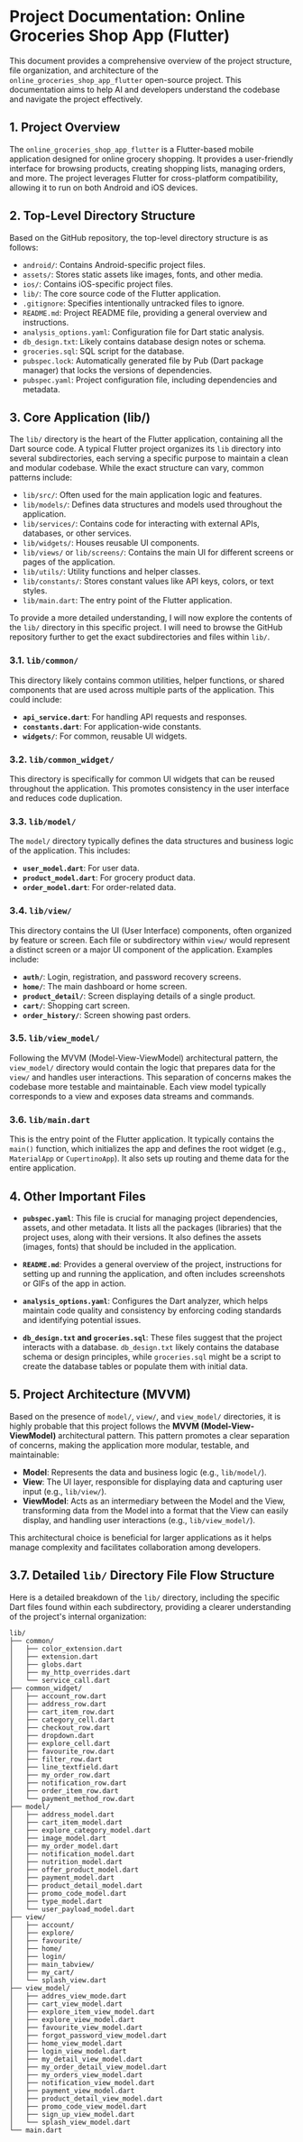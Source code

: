 
# Project Documentation: Online Groceries Shop App (Flutter)

This document provides a comprehensive overview of the project structure, file organization, and architecture of the `online_groceries_shop_app_flutter` open-source project. This documentation aims to help AI and developers understand the codebase and navigate the project effectively.

## 1. Project Overview

The `online_groceries_shop_app_flutter` is a Flutter-based mobile application designed for online grocery shopping. It provides a user-friendly interface for browsing products, creating shopping lists, managing orders, and more. The project leverages Flutter for cross-platform compatibility, allowing it to run on both Android and iOS devices.

## 2. Top-Level Directory Structure

Based on the GitHub repository, the top-level directory structure is as follows:

- `android/`: Contains Android-specific project files.
- `assets/`: Stores static assets like images, fonts, and other media.
- `ios/`: Contains iOS-specific project files.
- `lib/`: The core source code of the Flutter application.
- `.gitignore`: Specifies intentionally untracked files to ignore.
- `README.md`: Project README file, providing a general overview and instructions.
- `analysis_options.yaml`: Configuration file for Dart static analysis.
- `db_design.txt`: Likely contains database design notes or schema.
- `groceries.sql`: SQL script for the database.
- `pubspec.lock`: Automatically generated file by Pub (Dart package manager) that locks the versions of dependencies.
- `pubspec.yaml`: Project configuration file, including dependencies and metadata.



## 3. Core Application (lib/)

The `lib/` directory is the heart of the Flutter application, containing all the Dart source code. A typical Flutter project organizes its `lib` directory into several subdirectories, each serving a specific purpose to maintain a clean and modular codebase. While the exact structure can vary, common patterns include:

- `lib/src/`: Often used for the main application logic and features.
- `lib/models/`: Defines data structures and models used throughout the application.
- `lib/services/`: Contains code for interacting with external APIs, databases, or other services.
- `lib/widgets/`: Houses reusable UI components.
- `lib/views/` or `lib/screens/`: Contains the main UI for different screens or pages of the application.
- `lib/utils/`: Utility functions and helper classes.
- `lib/constants/`: Stores constant values like API keys, colors, or text styles.
- `lib/main.dart`: The entry point of the Flutter application.

To provide a more detailed understanding, I will now explore the contents of the `lib/` directory in this specific project. I will need to browse the GitHub repository further to get the exact subdirectories and files within `lib/`.



### 3.1. `lib/common/`

This directory likely contains common utilities, helper functions, or shared components that are used across multiple parts of the application. This could include:

- **`api_service.dart`**: For handling API requests and responses.
- **`constants.dart`**: For application-wide constants.
- **`widgets/`**: For common, reusable UI widgets.

### 3.2. `lib/common_widget/`

This directory is specifically for common UI widgets that can be reused throughout the application. This promotes consistency in the user interface and reduces code duplication.

### 3.3. `lib/model/`

The `model/` directory typically defines the data structures and business logic of the application. This includes:

- **`user_model.dart`**: For user data.
- **`product_model.dart`**: For grocery product data.
- **`order_model.dart`**: For order-related data.

### 3.4. `lib/view/`

This directory contains the UI (User Interface) components, often organized by feature or screen. Each file or subdirectory within `view/` would represent a distinct screen or a major UI component of the application. Examples include:

- **`auth/`**: Login, registration, and password recovery screens.
- **`home/`**: The main dashboard or home screen.
- **`product_detail/`**: Screen displaying details of a single product.
- **`cart/`**: Shopping cart screen.
- **`order_history/`**: Screen showing past orders.

### 3.5. `lib/view_model/`

Following the MVVM (Model-View-ViewModel) architectural pattern, the `view_model/` directory would contain the logic that prepares data for the `view/` and handles user interactions. This separation of concerns makes the codebase more testable and maintainable. Each view model typically corresponds to a view and exposes data streams and commands.

### 3.6. `lib/main.dart`

This is the entry point of the Flutter application. It typically contains the `main()` function, which initializes the app and defines the root widget (e.g., `MaterialApp` or `CupertinoApp`). It also sets up routing and theme data for the entire application.

## 4. Other Important Files

- **`pubspec.yaml`**: This file is crucial for managing project dependencies, assets, and other metadata. It lists all the packages (libraries) that the project uses, along with their versions. It also defines the assets (images, fonts) that should be included in the application.

- **`README.md`**: Provides a general overview of the project, instructions for setting up and running the application, and often includes screenshots or GIFs of the app in action.

- **`analysis_options.yaml`**: Configures the Dart analyzer, which helps maintain code quality and consistency by enforcing coding standards and identifying potential issues.

- **`db_design.txt` and `groceries.sql`**: These files suggest that the project interacts with a database. `db_design.txt` likely contains the database schema or design principles, while `groceries.sql` might be a script to create the database tables or populate them with initial data.

## 5. Project Architecture (MVVM)

Based on the presence of `model/`, `view/`, and `view_model/` directories, it is highly probable that this project follows the **MVVM (Model-View-ViewModel)** architectural pattern. This pattern promotes a clear separation of concerns, making the application more modular, testable, and maintainable:

- **Model**: Represents the data and business logic (e.g., `lib/model/`).
- **View**: The UI layer, responsible for displaying data and capturing user input (e.g., `lib/view/`).
- **ViewModel**: Acts as an intermediary between the Model and the View, transforming data from the Model into a format that the View can easily display, and handling user interactions (e.g., `lib/view_model/`).

This architectural choice is beneficial for larger applications as it helps manage complexity and facilitates collaboration among developers.



## 3.7. Detailed `lib/` Directory File Flow Structure

Here is a detailed breakdown of the `lib/` directory, including the specific Dart files found within each subdirectory, providing a clearer understanding of the project's internal organization:

```
lib/
├── common/
│   ├── color_extension.dart
│   ├── extension.dart
│   ├── globs.dart
│   ├── my_http_overrides.dart
│   └── service_call.dart
├── common_widget/
│   ├── account_row.dart
│   ├── address_row.dart
│   ├── cart_item_row.dart
│   ├── category_cell.dart
│   ├── checkout_row.dart
│   ├── dropdown.dart
│   ├── explore_cell.dart
│   ├── favourite_row.dart
│   ├── filter_row.dart
│   ├── line_textfield.dart
│   ├── my_order_row.dart
│   ├── notification_row.dart
│   ├── order_item_row.dart
│   └── payment_method_row.dart
├── model/
│   ├── address_model.dart
│   ├── cart_item_model.dart
│   ├── explore_category_model.dart
│   ├── image_model.dart
│   ├── my_order_model.dart
│   ├── notification_model.dart
│   ├── nutrition_model.dart
│   ├── offer_product_model.dart
│   ├── payment_model.dart
│   ├── product_detail_model.dart
│   ├── promo_code_model.dart
│   ├── type_model.dart
│   └── user_payload_model.dart
├── view/
│   ├── account/
│   ├── explore/
│   ├── favourite/
│   ├── home/
│   ├── login/
│   ├── main_tabview/
│   ├── my_cart/
│   └── splash_view.dart
├── view_model/
│   ├── addres_view_mode.dart
│   ├── cart_view_model.dart
│   ├── explore_item_view_model.dart
│   ├── explore_view_model.dart
│   ├── favourite_view_model.dart
│   ├── forgot_password_view_model.dart
│   ├── home_view_model.dart
│   ├── login_view_model.dart
│   ├── my_detail_view_model.dart
│   ├── my_order_detail_view_model.dart
│   ├── my_orders_view_model.dart
│   ├── notification_view_model.dart
│   ├── payment_view_model.dart
│   ├── product_detail_view_model.dart
│   ├── promo_code_view_model.dart
│   ├── sign_up_view_model.dart
│   └── splash_view_model.dart
└── main.dart
```


